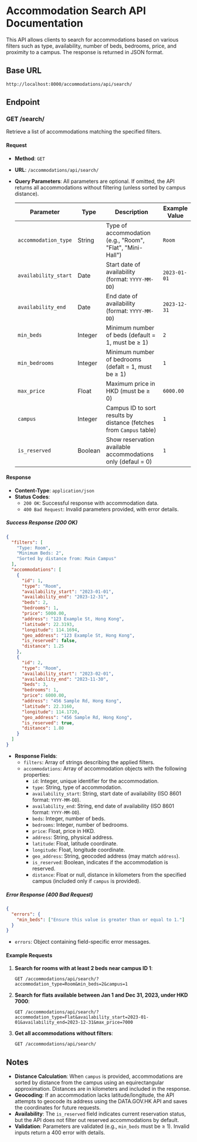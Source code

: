# Accommodation Search API Documentation

This API allows clients to search for accommodations based on various filters such as type, availability, number of beds, bedrooms, price, and proximity to a campus. The response is returned in JSON format.

## Base URL
```
http://localhost:8000/accommodations/api/search/
```

## Endpoint

### **GET /search/**
Retrieve a list of accommodations matching the specified filters.

#### **Request**
- **Method**: `GET`
- **URL**: `/accommodations/api/search/`
- **Query Parameters**:
  All parameters are optional. If omitted, the API returns all accommodations without filtering (unless sorted by campus distance).

  | Parameter            | Type    | Description                                                                 | Example Value       |
  |----------------------|---------|-----------------------------------------------------------------------------|---------------------|
  | `accommodation_type` | String  | Type of accommodation (e.g., "Room", "Flat", "Mini-Hall")                  | `Room`              |
  | `availability_start` | Date    | Start date of availability (format: `YYYY-MM-DD`)                          | `2023-01-01`       |
  | `availability_end`   | Date    | End date of availability (format: `YYYY-MM-DD`)                            | `2023-12-31`       |
  | `min_beds`           | Integer | Minimum number of beds (default = 1, must be ≥ 1)                                       | `2`                 |
  | `min_bedrooms`       | Integer | Minimum number of bedrooms (defalt = 1, must be ≥ 1)                                   | `1`                 |
  | `max_price`          | Float   | Maximum price in HKD (must be ≥ 0)                                         | `6000.00`           |
  | `campus`             | Integer | Campus ID to sort results by distance (fetches from `Campus` table)        | `1`                 |
  | `is_reserved`             | Boolean | Show reservation available accommodations only (defaul = 0)        | `1`                 |

#### **Response**
- **Content-Type**: `application/json`
- **Status Codes**:
  - `200 OK`: Successful response with accommodation data.
  - `400 Bad Request`: Invalid parameters provided, with error details.

##### **Success Response (200 OK)**
```json
{
  "filters": [
    "Type: Room",
    "Minimum Beds: 2",
    "Sorted by distance from: Main Campus"
  ],
  "accommodations": [
    {
      "id": 1,
      "type": "Room",
      "availability_start": "2023-01-01",
      "availability_end": "2023-12-31",
      "beds": 2,
      "bedrooms": 1,
      "price": 5000.00,
      "address": "123 Example St, Hong Kong",
      "latitude": 22.3193,
      "longitude": 114.1694,
      "geo_address": "123 Example St, Hong Kong",
      "is_reserved": false,
      "distance": 1.25
    },
    {
      "id": 2,
      "type": "Room",
      "availability_start": "2023-02-01",
      "availability_end": "2023-11-30",
      "beds": 3,
      "bedrooms": 1,
      "price": 6000.00,
      "address": "456 Sample Rd, Hong Kong",
      "latitude": 22.3160,
      "longitude": 114.1720,
      "geo_address": "456 Sample Rd, Hong Kong",
      "is_reserved": true,
      "distance": 1.80
    }
  ]
}
```

- **Response Fields**:
  - `filters`: Array of strings describing the applied filters.
  - `accommodations`: Array of accommodation objects with the following properties:
    - `id`: Integer, unique identifier for the accommodation.
    - `type`: String, type of accommodation.
    - `availability_start`: String, start date of availability (ISO 8601 format: `YYYY-MM-DD`).
    - `availability_end`: String, end date of availability (ISO 8601 format: `YYYY-MM-DD`).
    - `beds`: Integer, number of beds.
    - `bedrooms`: Integer, number of bedrooms.
    - `price`: Float, price in HKD.
    - `address`: String, physical address.
    - `latitude`: Float, latitude coordinate.
    - `longitude`: Float, longitude coordinate.
    - `geo_address`: String, geocoded address (may match `address`).
    - `is_reserved`: Boolean, indicates if the accommodation is reserved.
    - `distance`: Float or null, distance in kilometers from the specified campus (included only if `campus` is provided).

##### **Error Response (400 Bad Request)**
```json
{
  "errors": {
    "min_beds": ["Ensure this value is greater than or equal to 1."]
  }
}
```
- `errors`: Object containing field-specific error messages.

#### **Example Requests**

1. **Search for rooms with at least 2 beds near campus ID 1**:
   ```
   GET /accommodations/api/search/?accommodation_type=Room&min_beds=2&campus=1
   ```

2. **Search for flats available between Jan 1 and Dec 31, 2023, under HKD 7000**:
   ```
   GET /accommodations/api/search/?accommodation_type=Flat&availability_start=2023-01-01&availability_end=2023-12-31&max_price=7000
   ```

3. **Get all accommodations without filters**:
   ```
   GET /accommodations/api/search/
   ```

## Notes
- **Distance Calculation**: When `campus` is provided, accommodations are sorted by distance from the campus using an equirectangular approximation. Distances are in kilometers and included in the response.
- **Geocoding**: If an accommodation lacks latitude/longitude, the API attempts to geocode its address using the DATA.GOV.HK API and saves the coordinates for future requests.
- **Availability**: The `is_reserved` field indicates current reservation status, but the API does not filter out reserved accommodations by default.
- **Validation**: Parameters are validated (e.g., `min_beds` must be ≥ 1). Invalid inputs return a 400 error with details.

